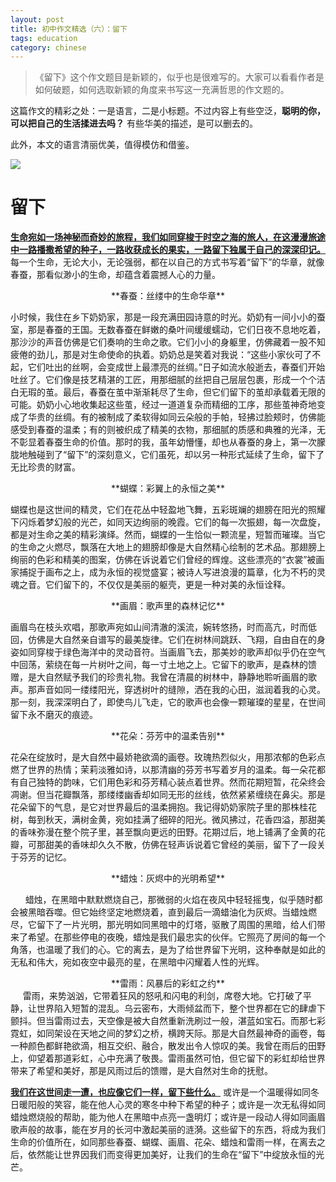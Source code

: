 ```yaml
---
layout: post
title: 初中作文精选（六）：留下
tags: education
category: chinese
---
```


> 《留下》这个作文题目是新颖的，似乎也是很难写的。大家可以看看作者是如何破题，如何选取新颖的角度来书写这一充满哲思的作文题的。

这篇作文的精彩之处：一是语言，二是小标题。不过内容上有些空泛，**聪明的你，可以把自己的生活揉进去吗？** 有些华美的描述，是可以删去的。

此外，本文的语言清丽优美，值得模仿和借鉴。

![](https://crsando.github.io/images/2024-11-02/export.png)

# 留下

<u>**生命宛如一场神秘而奇妙的旅程，我们如同穿梭于时空之海的旅人，在这漫漫旅途中一路播撒希望的种子，一路收获成长的果实，一路留下独属于自己的深深印记。**</u>每一个生命，无论大小，无论强弱，都在以自己的方式书写着“留下”的华章，就像春蚕，那看似渺小的生命，却蕴含着震撼人心的力量。

<center>**春蚕：丝缕中的生命华章**</center>

小时候，我住在乡下奶奶家，那是一段充满田园诗意的时光。奶奶有一间小小的蚕室，那是春蚕的王国。无数春蚕在鲜嫩的桑叶间缓缓蠕动，它们日夜不息地吃着，那沙沙的声音仿佛是它们奏响的生命之歌。它们小小的身躯里，仿佛藏着一股不知疲倦的劲儿，那是对生命使命的执着。奶奶总是笑着对我说：“这些小家伙可了不起，它们吐出的丝啊，会变成世上最漂亮的丝绸。”日子如流水般逝去，春蚕们开始吐丝了。它们像是技艺精湛的工匠，用那细腻的丝把自己层层包裹，形成一个个洁白无瑕的茧。最后，春蚕在茧中渐渐耗尽了生命，但它们留下的茧却承载着无限的可能。奶奶小心地收集起这些茧，经过一道道复杂而精细的工序，那些茧神奇地变成了华贵的丝绸。有的被制成了柔软得如同云朵般的手帕，轻拂过脸颊时，仿佛能感受到春蚕的温柔；有的则被织成了精美的衣物，那细腻的质感和典雅的光泽，无不彰显着春蚕生命的价值。那时的我，虽年幼懵懂，却也从春蚕的身上，第一次朦胧地触碰到了“留下”的深刻意义，它们虽死，却以另一种形式延续了生命，留下了无比珍贵的财富。

<center>**蝴蝶：彩翼上的永恒之美**</center>

蝴蝶也是这世间的精灵，它们在花丛中轻盈地飞舞，五彩斑斓的翅膀在阳光的照耀下闪烁着梦幻般的光芒，如同天边绚丽的晚霞。它们的每一次振翅，每一次盘旋，都是对生命之美的精彩演绎。然而，蝴蝶的一生恰似一颗流星，短暂而璀璨。当它的生命之火燃尽，飘落在大地上的翅膀却像是大自然精心绘制的艺术品。那翅膀上绚丽的色彩和精美的图案，仿佛在诉说着它们曾经的辉煌。这些漂亮的“衣裳”被画家捕捉于画布之上，成为永恒的视觉盛宴；被诗人写进浪漫的篇章，化为不朽的灵魂之音。它们留下的，不仅仅是美丽的躯壳，更是一种对美的永恒诠释。

<center>**画眉：歌声里的森林记忆**</center>

画眉鸟在枝头欢唱，那歌声宛如山间清澈的溪流，婉转悠扬，时而高亢，时而低回，仿佛是大自然亲自谱写的最美旋律。它们在树林间跳跃、飞翔，自由自在的身姿如同穿梭于绿色海洋中的灵动音符。当画眉飞去，那美妙的歌声却似乎仍在空气中回荡，萦绕在每一片树叶之间，每一寸土地之上。它留下的歌声，是森林的馈赠，是大自然赋予我们的珍贵礼物。我曾在清晨的树林中，静静地聆听画眉的歌声。那声音如同一缕缕阳光，穿透树叶的缝隙，洒在我的心田，滋润着我的心灵。那一刻，我深深明白了，即使鸟儿飞走，它的歌声也会像一颗璀璨的星星，在世间留下永不磨灭的痕迹。

<center>**花朵：芬芳中的温柔告别**</center>

花朵在绽放时，是大自然中最娇艳欲滴的画卷。玫瑰热烈似火，用那浓郁的色彩点燃了世界的热情；茉莉淡雅如诗，以那清幽的芬芳书写着岁月的温柔。每一朵花都有自己独特的韵味，它们用色彩和芬芳精心装点着世界。然而花期短暂，花朵终会凋谢。但当花瓣飘落，那缕缕幽香却如同无形的丝线，依然紧紧缠绕在鼻尖。那是花朵留下的气息，是它对世界最后的温柔拥抱。我记得奶奶家院子里的那株桂花树，每到秋天，满树金黄，宛如挂满了细碎的阳光。微风拂过，花香四溢，那甜美的香味弥漫在整个院子里，甚至飘向更远的田野。花期过后，地上铺满了金黄的花瓣，可那甜美的香味却久久不散，仿佛在轻声诉说着它曾经的美丽，留下了一段关于芬芳的记忆。

<center>**蜡烛：灰烬中的光明希望**</center>

      蜡烛，在黑暗中默默燃烧自己，那微弱的火焰在夜风中轻轻摇曳，似乎随时都会被黑暗吞噬。但它始终坚定地燃烧着，直到最后一滴蜡油化为灰烬。当蜡烛燃尽，它留下了一片光明，那光明如同黑暗中的灯塔，驱散了周围的黑暗，给人们带来了希望。在那些停电的夜晚，蜡烛是我们最忠实的伙伴。它照亮了房间的每一个角落，也温暖了我们的心。它的离去，是为了给世界留下光明，这种奉献是如此的无私和伟大，宛如夜空中最亮的星，在黑暗中闪耀着人性的光辉。

<center>**雷雨：风暴后的彩虹之约**</center>
     雷雨，来势汹汹，它带着狂风的怒吼和闪电的利剑，席卷大地。它打破了平静，让世界陷入短暂的混乱。乌云密布，大雨倾盆而下，整个世界都在它的肆虐下颤抖。但当雷雨过去，天空像是被大自然重新洗刷过一般，湛蓝如宝石。而那七彩霓虹，如同架设在天地之间的梦幻之桥，横跨天际。那是大自然最神奇的画卷，每一种颜色都鲜艳欲滴，相互交织、融合，散发出令人惊叹的美。我曾在雨后的田野上，仰望着那道彩虹，心中充满了敬畏。雷雨虽然可怕，但它留下的彩虹却给世界带来了希望和美好，那是风雨过后的馈赠，是大自然对生命的抚慰。

<u>**我们在这世间走一遭，也应像它们一样，留下些什么。**</u> 或许是一个温暖得如同冬日暖阳般的笑容，能在他人心灵的寒冬中种下希望的种子；或许是一次无私得如同蜡烛燃烧般的帮助，能为他人在黑暗中点亮一盏明灯；或许是一段动人得如同画眉歌声般的故事，能在岁月的长河中激起美丽的涟漪。这些留下的东西，将成为我们生命的价值所在，如同那些春蚕、蝴蝶、画眉、花朵、蜡烛和雷雨一样，在离去之后，依然能让世界因我们而变得更加美好，让我们的生命在“留下”中绽放永恒的光芒。